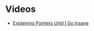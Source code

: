 # Videos

- [Explaining Pointers Until I Go Insane](https://www.youtube.com/watch?v=qclZUQYZTzg&pp=ygUlZXhwbGFpbmluZyBwb2ludGVycyB1bnRpbCBpIGdvIGluc2FuZQ%3D%3D)
